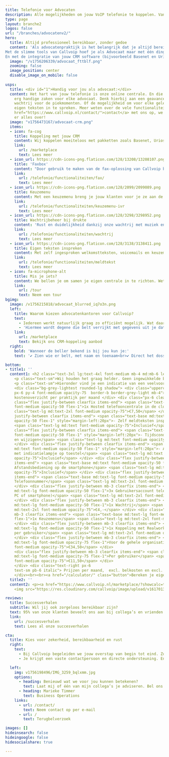 ```yaml
---
title: Telefonie voor Advocaten
description: Alle mogelijkheden om jouw VoIP telefonie te koppelen. Van Chrome integratie tot volledige koppeling met jouw CRM.
type: page
layout: branche2
logos: false
url: "/branches/advocatenv2/"
hero:
  title: Altijd professioneel bereikbaar, zonder gedoe
  content: 'Als advocatenpraktijk is het belangrijk dat je altijd bereikbaar bent voor cliënten. Daarnaast is er veel contact met de rechtbank, via de telefoon en via de fax. Echter, als advocaat ben je veel onderweg en daardoor zoek je een passende manier om goed bereikbaar te zijn.
Met de slimme tools van Callvoip hoef je als Advocaat maar met één ding bezig te zijn; je vak. Onze cloud-oplossing en toegewijd support team doet de rest.
En met de integratie van jouw CRM software (bijvoorbeeld Basenet en Urios) geef je de client net dat beetje extra. Jouw voordeel: direct alle gegevens van jouw client in beeld.<br><br>Vraag een gratis adviesgesprek aan of bel direct met een specialist: <a href="tel:+31508200000">050 – 820 00 00</a>'
  image: "/v1756206339/advocaat_fttblf.png"
  zooming: false
  image_position: center
  disable_image_on_mobile: false
  
usps:
  title: <div id="1">Handig voor jou als advocaat:</div>
  content: Het hart van jouw telefonie is onze online centrale. En die kan een aantal
    erg handige zaken voor elke advocaat. Denk hierbij aan een geavanceerde
    wachtrij voor de piekmomenten. Of de mogelijkheid om voor elke gelegenheid je
    eigen teksten in te spreken. Meer weten over de vele functionaliteiten?<br>Neem <a
    href="https://www.callvoip.nl/contact/">contact</a> met ons op, we vertellen je
    er alles over!
  image: "v1756473167/advocaat-crm.png"
  items:
  - icon: fa-cog
    title: Koppeling met jouw CRM
    content: Wij koppelen moeiteloos met pakketten zoals Basenet, Urios en nog veel meer.
    link: 
      url: /marketplace
      text: Lees meer
  - icon_url: https://cdn-icons-png.flaticon.com/128/13208/13208107.png
    title: 'Faxbox'
    content: "Door gebruik te maken van de fax-oplossing van Callvoip blijft het kantoor inkomend bereikbaar onder het faxnummer."
    link: 
      url: /telefonie/functionaliteiten/fax/
      text: Lees meer
  - icon_url: https://cdn-icons-png.flaticon.com/128/2099/2099089.png
    title: Keuzemenu
    content: Met een keuzemenu breng je jouw klanten voor je ze aan de lijn hebt al bij de juiste persoon.   
    link: 
      url: /telefonie/functionaliteiten/keuzemenu-ivr
      text: Lees meer
  - icon_url: https://cdn-icons-png.flaticon.com/128/3298/3298952.png
    title: Wachtrijbeheer bij drukte
    content: 'Rust en duidelijkheid dankzij onze wachtrij met muziek en meldingen over positie in de wachtrij bij drukte.'
    link: 
      url: /telefonie/functionaliteiten/wachtrij
      text: Lees meer
  - icon_url: https://cdn-icons-png.flaticon.com/128/3138/3138411.png
    title: Eigen teksten inspreken
    content: Met zelf ingesproken welkomstteksten, voicemails en keuzemenu’s geef je een persoonlijke teint aan jouw telefonie.
    link: 
      url: /telefonie/functionaliteiten/meldtekst
      text: Lees meer
  - icon: fa-microphone-alt
    title: Mis je iets?
    content: We bellen je om samen je eigen centrale in te richten. Weten wat er nog meer mogelijk is?
    link: 
      url: /tour
      text: Neem een tour
bgimg:
  image: /v1756215818/advocaat_blurred_iq7o3n.png
  left:
    title: Waarom kiezen advocatenkantoren voor Callvoip?
    text:
      - Iedereen werkt natuurlijk graag zo efficiënt mogelijk. Wat daar echt aan bijdraagt is het koppelen van jouw software/CRM met onze telefonie. Met zo’n koppeling verschijnt op je computer een popup van elk gesprek.
      - 'Hiermee wordt degene die belt verrijkt met gegevens uit je database. Met 1 klik open je de bijbehorende gegevens in jouw pakket.<br>Alle bekende CRM paketten voor de advocatuur ondersteunen we. Denk dan aan BaseNet, DLex Wolter Kluwer en Urios. Heb je een andere CRM pakket, neem dan contact met ons op voor de mogelijkheden.'
    link: 
      url: /marketplace
      text: Bekijk ons CRM-koppeling aanbod
  right: 
    bold: 'Wanneer de beller bekend is bij jou kun je:'
    text: '✔ Zien wie er belt, met naam en toenaam<br>✔ Direct het dossier erbij pakken vanuit de popup<br>✔ Historie bekijken van alle contact<br>✔ Een gespreksverslag maken of terugbelverzoek uitzetten<br><br><b>Wanneer de beller niet bekend is bij jou:</b><br>✔ Zie het laatste contactmoment of momenten met dit nummer, wanneer en met welke collega.<br>✔ Automatische Google Number Lookup: als Google het nummer kent wordt deze verrijkt met naam, adres, plaats en website.<br><br>Let maar op, al na een halve dag wil je dit gemak en comfort niet meer missen. Je raakt gewend aan het gebruik waardoor je instaat bent efficiënter te werken.'

bottom:
- title1: ''
  content1: <h2 class="text-3xl lg:text-4xl font-medium mb-4 md:mb-6 leading-tight">Wat kost het?</h2>
    <p class="text-sm">Wij houden het graag helder. Geen ingewikkelde bundels, maar een overzichtelijk model dat meegroeit met jouw kantoor. Al vanaf €34,50 per maand ben je professioneel bereikbaar met Callvoip.</p>
    <p class="text-sm">Hieronder vind je een indicatie van een veelvoorkomende opzet bij een advocatenkantoor</p>
    <div class="bg-grey-lightest rounded-lg shadow"> <div class="uppercase
    px-6 py-4 font-medium opacity-75  border-b border-grey-light mb-4"> Indicatie
    kostenoverzicht per praktijk per maand </div> <div class="px-6 clearfix"> <div
    class="flex justify-between clearfix items-end"> <span class="text-base md:text-lg
    font-medium opacity-50 flex-1">1x Hosted telefooncentrale in de cloud</span> <span
    class="text-lg md:text-2xl font-medium opacity-75">€7,50</span> </div> <div class="flex
    justify-between clearfix items-end"> <span class="text-base md:text font-medium
    opacity-50 flex-1" style="margin-left:20px">- Zelf meldteksten inspreken en plaatsen</span>
    <span class="text-lg md:text font-medium opacity-75">Inclusief</span> </div> <div
    class="flex justify-between clearfix items-end"> <span class="text-base md:text
    font-medium opacity-50 flex-1" style="margin-left:20px">- Tijdscondities toevoegen
    en wijzigen</span> <span class="text-lg md:text font-medium opacity-75">Inclusief</span>
    </div> <div class="flex justify-between clearfix items-end"> <span class="text-base
    md:text font-medium opacity-50 flex-1" style="margin-left:20px">- Aan-/uitschakelaar
    met indicatielampje op toestel</span> <span class="text-lg md:text font-medium
    opacity-75">Inclusief</span> </div> <div class="flex justify-between mb-3 clearfix
    items-end"> <span class="text-base md:text font-medium opacity-50 flex-1" style="margin-left:20px">-
    Afstandsbediening op de smartphone</span> <span class="text-lg md:text font-medium
    opacity-75">Inclusief</span> </div> <div class="flex justify-between mb-3 clearfix
    items-end"> <span class="text-base md:text-lg font-medium opacity-50 flex-1">1x
    Telefoonnummer</span> <span class="text-lg md:text-2xl font-medium opacity-75">€2,-</span>
    </div> <div class="flex justify-between mb-3 clearfix items-end"> <span class="text-base
    md:text-lg font-medium opacity-50 flex-1">3x Gebruikersaccount telefonie (toestel,
    PC of smartphone)</span> <span class="text-lg md:text-2xl font-medium opacity-75">€12,-</span>
    </div> <div class="flex justify-between mb-3 clearfix items-end"> <span class="text-base
    md:text-lg font-medium opacity-50 flex-1">1x Wachtrij</span> <span class="text-lg
    md:text-2xl font-medium opacity-75">€4,-</span> </div> <div class="flex justify-between
    mb-3 clearfix items-end"> <span class="text-base md:text-lg font-medium opacity-50
    flex-1">1x Keuzemenu</span> <span class="text-lg md:text-2xl font-medium opacity-75">€4,-</span>
    </div> <div class="flex justify-between mb-3 clearfix items-end"> <span class="text-base
    md:text-lg font-medium opacity-50 flex-1">1x Koppeling met Realworks, Kolibri of Mew
    per gebruiker</span> <span class="text-lg md:text-2xl font-medium opacity-75">€5,-</span>
    </div> <div class="flex justify-between mb-3 clearfix items-end"> <span class="text-base
    md:text-lg font-medium opacity-75 flex-1">Voor de gehele organisatie</span> <span class="text-lg md:text-2xl
    font-medium opacity-75">€34,50</span> </div> 
    <div class="flex justify-between mb-3 clearfix items-end"> <span class="text-base
    md:text-lg font-medium opacity-75 flex-1">Per gebruiker</span> <span class="text-lg md:text-2xl
    font-medium opacity-75">€11,50</span> </div>
    </div> <div class="text-right px-6
    text-sm pb-6 italic"> Prijzen per maand,  excl. belkosten en excl. BTW </div>
    </div><br><br><a href="/calculator/" class="button">Bereken je eigen kosten</a>
  title2: ''
  content2: <p><a href="https://www.callvoip.nl/marketplace/?showcalc=true" class="button mb-4" style="border-radius:6px">Wat levert de CRM koppeling op?</a></p>
    <img src="https://res.cloudinary.com/callvoip/image/upload/v1617013618/blf-new2_glvuie.png" loading="lazy" alt="device">

reviews:
  title: Succesverhalen
  subtitle: Wil jij ook zorgeloos bereikbaar zijn?
  text: 95% van onze klanten beveelt ons aan bij collega’s en vrienden. Bekijk de testimonials van onze klanten.
  link: 
    url: /succesverhalen
    text: Lees al onze succesverhalen

cta:
  title: Kies voor zekerheid, bereikbaarheid en rust
  right: 
    text:
      - Bij Callvoip begeleiden we jouw overstap van begin tot eind. Zo heb je de zekerheid dat alles naadloos in elkaar overloopt en blijf je altijd bereikbaar.<br>Desgewenst helpen we je met het instellen van je belplan, het instellen van voicemailberichten en wachtrijen. Ook zorgen we (uiteraard) voor nummerbehoud en kunnen we de juiste toestellen leveren.
      - Je krijgt een vaste contactpersoon en directe ondersteuning. En als je belt, dan krijg je direct een medewerker aan de lijn.

  left:
    img: v1756198496/IMG_3259_bqlxmm.jpg
    options:
      - heading: Benieuwd wat we voor jou kunnen betekenen?
        text: Laat mij of één van mijn collega’s je adviseren. Bel ons of plan direct een adviesgesprek.
      - heading: Marieke Timmer
        text: Business Operations
    links:
      - url: /contact/
        text: Neem contact op per e-mail
      - url: /
        text: Terugbelverzoek

images: []
hideinsearch: false
hideingoogle: false
hidesocialshare: true

---
```

